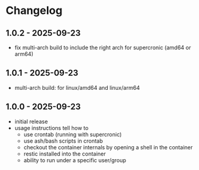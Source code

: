 # Changelog

## 1.0.2 - 2025-09-23

- fix multi-arch build to include the right arch for supercronic (amd64 or
  arm64)

## 1.0.1 - 2025-09-23

- multi-arch build: for linux/amd64 and linux/arm64

## 1.0.0 - 2025-09-23

- initial release
- usage instructions tell how to
  - use crontab (running with supercronic)
  - use ash/bash scripts in crontab
  - checkout the container internals by opening a shell in the container
  - restic installed into the container
  - ability to run under a specific user/group
